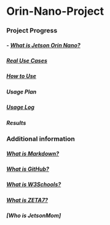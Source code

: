 # Orin-Nano-Project

### Project Progress

#####   - [What is Jetson Orin Nano?](What_is_Jetson_Orin_Nano.md)

##### [Real Use Cases](Real_Use_Cases.md)

##### [How to Use](How_to_Use.md)

##### Usage Plan

##### [Usage Log](Usage_Log.md)

##### Results


### Additional information

##### [What is Markdown?](What_is_Markdowm.md)

##### [What is GitHub?](What_is_GitHub.md)

##### [What is W3Schools?](What_is_W3Schools.md)

##### [What is ZETA7?](Who_is_ZETA7.md)

##### [Who is JetsonMom]
